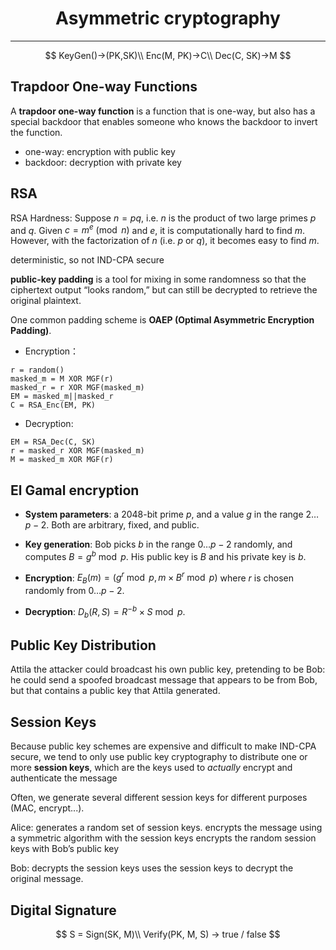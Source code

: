 # <center> Asymmetric cryptography
---
$$
KeyGen()->(PK,SK)\\
Enc(M, PK)->C\\
Dec(C, SK)->M
$$
## Trapdoor One-way Functions
A **trapdoor one-way function** is a function that is one-way, but also has a special backdoor that enables someone who knows the backdoor to invert the function.
- one-way: encryption with public key
- backdoor: decryption with private key

## RSA
RSA Hardness: 
Suppose $n = pq$, i.e. $n$ is the product of two large primes $p$ and $q$.
Given $c =m^e \pmod n$ and $e$, it is computationally hard to find $m$. However, with the factorization of $n$ (i.e. $p$ or $q$), it becomes easy to find $m$.

deterministic, so not IND-CPA secure

**public-key padding** is a tool for mixing in some randomness so that the ciphertext output “looks random,” but can still be decrypted to retrieve the original plaintext.

One common padding scheme is **OAEP (Optimal Asymmetric Encryption Padding)**. 

- Encryption：
```
r = random()
masked_m = M XOR MGF(r)
masked_r = r XOR MGF(masked_m)
EM = masked_m||masked_r
C = RSA_Enc(EM, PK)
```
- Decryption:
```
EM = RSA_Dec(C, SK)
r = masked_r XOR MGF(masked_m)
M = masked_m XOR MGF(r)
```

## El Gamal encryption
-   **System parameters**: a 2048-bit prime $p$, and a value $g$ in the range $2 \ldots p-2$. Both are arbitrary, fixed, and public.

-   **Key generation**: Bob picks $b$ in the range $0 \ldots p-2$ randomly, and computes $B = g^{b} \bmod p$. His public key is $B$ and his private key is $b$.

-   **Encryption**: $E_{B}(m) = (g^{r} \bmod p, m \times B^{r} \bmod p)$ where $r$ is chosen randomly from $0 \ldots p-2$.

-   **Decryption**: $D_{b}(R, S) = R^{-b} \times S \bmod p$.

## Public Key Distribution
Attila the attacker could broadcast his own public key, pretending to be Bob: he could send a spoofed broadcast message that appears to be from Bob, but that contains a public key that Attila generated. 


## Session Keys
Because public key schemes are expensive and difficult to make IND-CPA secure, we tend to only use public key cryptography to distribute one or more **session keys**, which are the keys used to *actually* encrypt and authenticate the message

Often, we generate several different session keys for different purposes (MAC, encrypt...).

Alice:
generates a random set of session keys. 
encrypts the message using a symmetric algorithm with the session keys
encrypts the random session keys with Bob’s public key

Bob:
decrypts the session keys
uses the session keys to decrypt the original message.

## Digital Signature
$$
S = Sign(SK, M)\\
Verify(PK, M, S) -> true / false
$$
